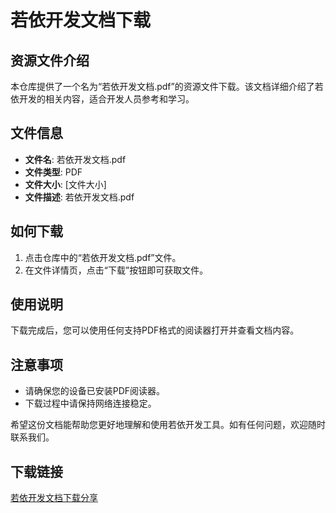 # 若依开发文档下载

## 资源文件介绍

本仓库提供了一个名为“若依开发文档.pdf”的资源文件下载。该文档详细介绍了若依开发的相关内容，适合开发人员参考和学习。

## 文件信息

- **文件名**: 若依开发文档.pdf
- **文件类型**: PDF
- **文件大小**: [文件大小]
- **文件描述**: 若依开发文档.pdf

## 如何下载

1. 点击仓库中的“若依开发文档.pdf”文件。
2. 在文件详情页，点击“下载”按钮即可获取文件。

## 使用说明

下载完成后，您可以使用任何支持PDF格式的阅读器打开并查看文档内容。

## 注意事项

- 请确保您的设备已安装PDF阅读器。
- 下载过程中请保持网络连接稳定。

希望这份文档能帮助您更好地理解和使用若依开发工具。如有任何问题，欢迎随时联系我们。

## 下载链接

[若依开发文档下载分享](https://pan.quark.cn/s/c3e57db30495)